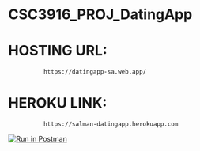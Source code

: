 # CSC3916_PROJ_DatingApp 

# HOSTING URL: 
              https://datingapp-sa.web.app/
# HEROKU LINK: 
              https://salman-datingapp.herokuapp.com

[![Run in Postman](https://run.pstmn.io/button.svg)](https://app.getpostman.com/run-collection/a83a7c321d94ffac827f?action=collection%2Fimport#?env%5BHW3%5D=W3sia2V5IjoidG9rZW4iLCJ2YWx1ZSI6IiIsImVuYWJsZWQiOnRydWUsInR5cGUiOiJkZWZhdWx0Iiwic2Vzc2lvblZhbHVlIjoiSldULi4uIiwic2Vzc2lvbkluZGV4IjowfV0=)
